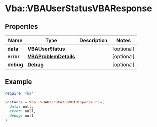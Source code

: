 # Vba::VBAUserStatusVBAResponse

## Properties

| Name | Type | Description | Notes |
| ---- | ---- | ----------- | ----- |
| **data** | [**VBAUserStatus**](VBAUserStatus.md) |  | [optional] |
| **error** | [**VBAProblemDetails**](VBAProblemDetails.md) |  | [optional] |
| **debug** | [**Debug**](Debug.md) |  | [optional] |

## Example

```ruby
require 'vba'

instance = Vba::VBAUserStatusVBAResponse.new(
  data: null,
  error: null,
  debug: null
)
```


